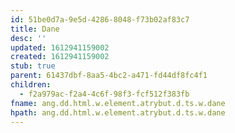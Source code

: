 ```yaml
---
id: 51be0d7a-9e5d-4286-8048-f73b02af83c7
title: Dane
desc: ''
updated: 1612941159002
created: 1612941159002
stub: true
parent: 61437dbf-8aa5-4bc2-a471-fd44df8fc4f1
children:
  - f2a979ac-f2a4-4c6f-98f3-fcf512f383fb
fname: ang.dd.html.w.element.atrybut.d.ts.w.dane
hpath: ang.dd.html.w.element.atrybut.d.ts.w.dane
---
```



